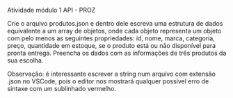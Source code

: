 Atividade módulo 1 API - PROZ

Crie o arquivo produtos.json e dentro dele escreva uma estrutura de dados equivalente a um array de objetos, onde cada objeto representa um objeto com pelo menos as seguintes propriedades: id, nome, marca, categoria, preço, quantidade em estoque, se o produto está ou não disponível para pronta entrega. Preencha os dados com as informações de três produtos da sua escolha.

Observação: é interessante escrever a string num arquivo com extensão .json no VSCode, pois o editor nos mostrará qualquer possível erro de sintaxe com um sublinhado vermelho.